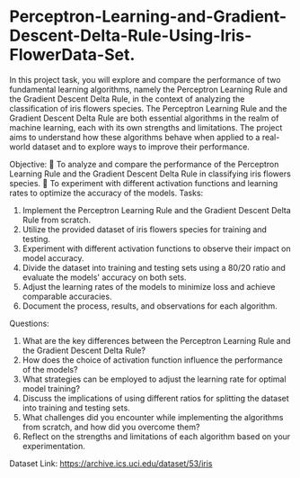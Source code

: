 # Perceptron-Learning-and-Gradient-Descent-Delta-Rule-Using-Iris-FlowerData-Set.

In this project task, you will explore and compare the performance of two fundamental learning
algorithms, namely the Perceptron Learning Rule and the Gradient Descent Delta Rule, in the context of
analyzing the classification of iris flowers species. The Perceptron Learning Rule and the Gradient Descent
Delta Rule are both essential algorithms in the realm of machine learning, each with its own strengths and
limitations. The project aims to understand how these algorithms behave when applied to a real-world
dataset and to explore ways to improve their performance.

Objective:
 To analyze and compare the performance of the Perceptron Learning Rule and the Gradient
Descent Delta Rule in classifying iris flowers species.
 To experiment with different activation functions and learning rates to optimize the accuracy
of the models.
Tasks:
1. Implement the Perceptron Learning Rule and the Gradient Descent Delta Rule from scratch.
2. Utilize the provided dataset of iris flowers species for training and testing.
3. Experiment with different activation functions to observe their impact on model accuracy.
4. Divide the dataset into training and testing sets using a 80/20 ratio and evaluate the models&#39;
accuracy on both sets.
5. Adjust the learning rates of the models to minimize loss and achieve comparable accuracies.
6. Document the process, results, and observations for each algorithm.


Questions:
1. What are the key differences between the Perceptron Learning Rule and the Gradient Descent
Delta Rule?
2. How does the choice of activation function influence the performance of the models?
3. What strategies can be employed to adjust the learning rate for optimal model training?
4. Discuss the implications of using different ratios for splitting the dataset into training and
testing sets.
5. What challenges did you encounter while implementing the algorithms from scratch, and how
did you overcome them?
6. Reflect on the strengths and limitations of each algorithm based on your experimentation.

Dataset Link:
https://archive.ics.uci.edu/dataset/53/iris
